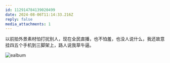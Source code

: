 ```yaml
---
id: 112914784139020499
date: 2024-08-06T11:14:33.216Z
reply: false
media_attachments: 1
---
```


以前拍外景素材怕打扰别人，现在全民直播，也不怕羞，也没人说什么，我还故意挂四五个手机到三脚架上，路人说我草牛逼。

![ealbum](https://files.e5n.cc/media_attachments/files/112/914/783/288/378/429/original/3197e1599fd43378.jpg)

